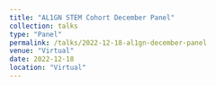 ```yaml
---
title: "AL1GN STEM Cohort December Panel"
collection: talks
type: "Panel"
permalink: /talks/2022-12-18-al1gn-december-panel
venue: "Virtual"
date: 2022-12-18
location: "Virtual"
---
```

